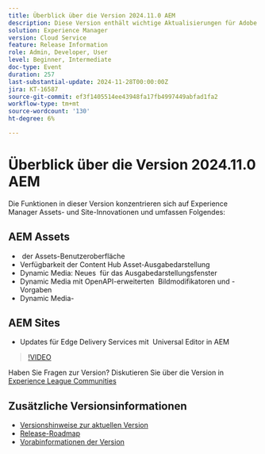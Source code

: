 ```yaml
---
title: Überblick über die Version 2024.11.0 AEM
description: Diese Version enthält wichtige Aktualisierungen für Adobe Experience Manager (AEM) Sites und Assets, einschließlich verbesserter Erweiterbarkeit der Benutzeroberfläche, neuer Ausgabedarstellungsoptionen, erweiterter Bildmodifikatoren und Verbesserungen für Edge Delivery Services mit dem universellen Editor in AEM.
solution: Experience Manager
version: Cloud Service
feature: Release Information
role: Admin, Developer, User
level: Beginner, Intermediate
doc-type: Event
duration: 257
last-substantial-update: 2024-11-28T00:00:00Z
jira: KT-16587
source-git-commit: ef3f1405514ee43948fa17fb4997449abfad1fa2
workflow-type: tm+mt
source-wordcount: '130'
ht-degree: 6%

---
```


# Überblick über die Version 2024.11.0 AEM

Die Funktionen in dieser Version konzentrieren sich auf Experience Manager Assets- und Site-Innovationen und umfassen Folgendes:

## AEM Assets

* &#x200B; der Assets-Benutzeroberfläche
* Verfügbarkeit der Content Hub Asset-Ausgabedarstellung &#x200B;
* Dynamic Media: Neues &#x200B; für das Ausgabedarstellungsfenster
* Dynamic Media mit OpenAPI-erweiterten &#x200B; Bildmodifikatoren und -Vorgaben &#x200B;
* Dynamic Media-&#x200B;

## AEM Sites

* Updates für Edge Delivery Services mit &#x200B; Universal Editor in AEM

>[!VIDEO](https://video.tv.adobe.com/v/3440920/?learn=on&enablevpops)

Haben Sie Fragen zur Version?  Diskutieren Sie über die Version in [Experience League Communities](https://adobe.ly/3ZKpM0u)

## Zusätzliche Versionsinformationen

* [Versionshinweise zur aktuellen Version](https://experienceleague.adobe.com/docs/experience-manager-cloud-service/content/release-notes/home.html?lang=de)
* [Release-Roadmap](https://experienceleague.adobe.com/docs/experience-manager-release-information/aem-release-updates/update-releases-roadmap.html?lang=de)
* [Vorabinformationen der Version](https://experienceleague.adobe.com/docs/experience-manager-cloud-service/content/release-notes/prerelease.html)
